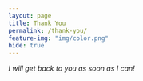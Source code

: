 ```yaml
---
layout: page
title: Thank You
permalink: /thank-you/
feature-img: "img/color.png"
hide: true
---
```


<div class="thank_you_content text-center animated bounceInDown delay_point_5s">
  <p><em>I will get back to you as soon as I can!</em></p>
</div>
